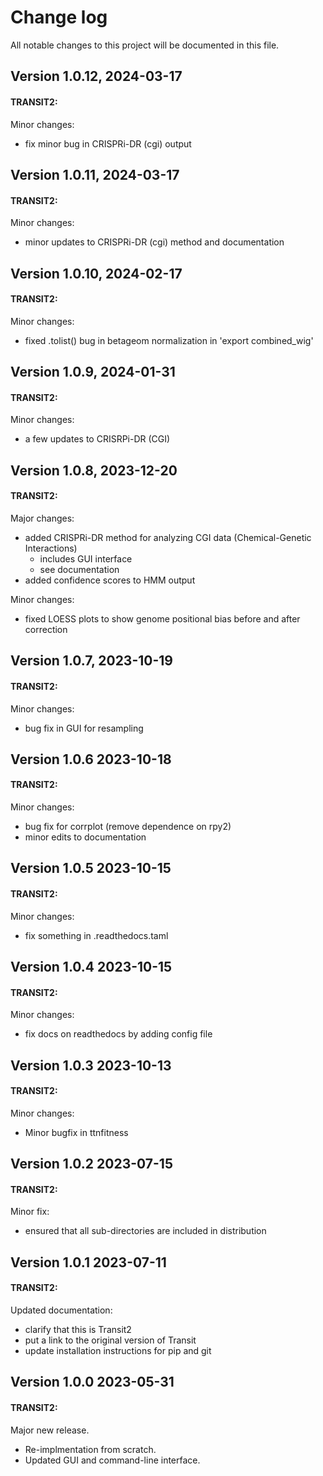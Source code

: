 # Change log

All notable changes to this project will be documented in this file.


## Version 1.0.12, 2024-03-17
#### TRANSIT2:

Minor changes:
  - fix minor bug in CRISPRi-DR (cgi) output

## Version 1.0.11, 2024-03-17
#### TRANSIT2:

Minor changes:
  - minor updates to CRISPRi-DR (cgi) method and documentation


## Version 1.0.10, 2024-02-17
#### TRANSIT2:

Minor changes:
  - fixed .tolist() bug in betageom normalization in 'export combined_wig'


## Version 1.0.9, 2024-01-31
#### TRANSIT2:

Minor changes:
  - a few updates to CRISRPi-DR (CGI)


## Version 1.0.8, 2023-12-20
#### TRANSIT2:

Major changes:
  - added CRISPRi-DR method for analyzing CGI data (Chemical-Genetic Interactions)
    - includes GUI interface
    - see documentation
  - added confidence scores to HMM output

Minor changes:
  - fixed LOESS plots to show genome positional bias before and after correction


## Version 1.0.7, 2023-10-19
#### TRANSIT2:

Minor changes:
  - bug fix in GUI for resampling


## Version 1.0.6 2023-10-18
#### TRANSIT2:

Minor changes:
  - bug fix for corrplot (remove dependence on rpy2)
  - minor edits to documentation


## Version 1.0.5 2023-10-15
#### TRANSIT2:

Minor changes:
  - fix something in .readthedocs.taml


## Version 1.0.4 2023-10-15
#### TRANSIT2:

Minor changes:
  - fix docs on readthedocs by adding config file

	
## Version 1.0.3 2023-10-13
#### TRANSIT2:

Minor changes:
  - Minor bugfix in ttnfitness

	
## Version 1.0.2 2023-07-15
#### TRANSIT2:

Minor fix:
  - ensured that all sub-directories are included in distribution


	
## Version 1.0.1 2023-07-11
#### TRANSIT2:

Updated documentation:
  - clarify that this is Transit2
  - put a link to the original version of Transit
  - update installation instructions for pip and git


## Version 1.0.0 2023-05-31
#### TRANSIT2:

Major new release.
  - Re-implmentation from scratch.
  - Updated GUI and command-line interface.

